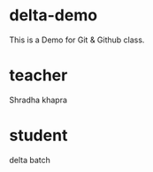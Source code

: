 # delta-demo
This is a Demo for Git &amp; Github class.

# teacher
Shradha khapra

# student
delta batch
